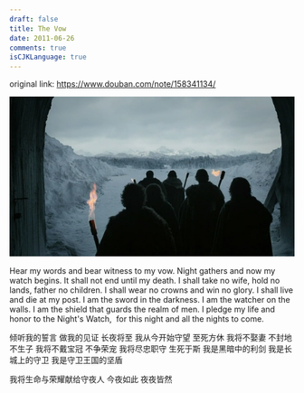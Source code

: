 ```yaml
---
draft: false
title: The Vow
date: 2011-06-26
comments: true
isCJKLanguage: true
---
```


original link: https://www.douban.com/note/158341134/

![](../../assets/images/p158341134-1.jpg)



Hear my words and bear witness to my vow.
Night gathers and now my watch begins.
It shall not end until my death.
I shall take no wife, hold no lands, father no children.
I shall wear no crowns and win no glory.
I shall live and die at my post.
I am the sword in the darkness.
I am the watcher on the walls.
I am the shield that guards the realm of men.
I pledge my life and honor to the Night's Watch,
 for this night and all the nights to come.


倾听我的誓言 做我的见证
长夜将至 我从今开始守望
至死方休
我将不娶妻 不封地 不生子
我将不戴宝冠 不争荣宠
我将尽忠职守 生死于斯
我是黑暗中的利剑
我是长城上的守卫
我是守卫王国的坚盾

我将生命与荣耀献给守夜人
今夜如此 夜夜皆然
